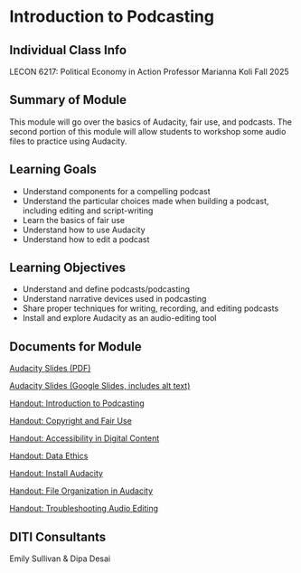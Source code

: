 <h1>Introduction to Podcasting</h1>

<h2>Individual Class Info</h2>

LECON 6217: Political Economy in Action
Professor Marianna Koli
Fall 2025

<h2>Summary of Module</h2>

This module will go over the basics of Audacity, fair use, and podcasts. The second portion of this module will allow students to workshop some audio files to practice using Audacity.

<h2>Learning Goals</h2>

* Understand components for a compelling podcast
* Understand the particular choices made when building a podcast, including editing and script-writing
* Learn the basics of fair use
* Understand how to use Audacity
* Understand how to edit a podcast

<h2>Learning Objectives</h2>

* Understand and define podcasts/podcasting
* Understand narrative devices used in podcasting
* Share proper techniques for writing, recording, and editing podcasts
* Install and explore Audacity as an audio-editing tool

<h2>Documents for Module</h2>

[Audacity Slides (PDF)](https://github.com/NULabNortheastern/digitalassignmentshowcase/blob/main/audio-editing_podcasting//FA25-Koli-LECON6217-Audacity/FA25-Koli-LECON6217-Audacity-slides.pdf)

[Audacity Slides (Google Slides, includes alt text)](https://docs.google.com/presentation/d/1RatIbvQ7pXC4w0mk9ko7Na3W7WrWhs27Qff9XET33do/edit?usp=sharing)

[Handout: Introduction to Podcasting](https://github.com/NULabNortheastern/digitalassignmentshowcase/blob/master/handouts/audio-editing_podcasting/Handout-Audacity.pdf)

[Handout: Copyright and Fair Use](https://github.com/NULabNortheastern/digitalassignmentshowcase/blob/1d414eee3ea6bbc545a951ba9426c71b15cb499f/handouts/general/Copyright-Fair-Use.pdf)

[Handout: Accessibility in Digital Content](https://github.com/NULabNortheastern/digitalassignmentshowcase/blob/main/handouts/general/Handout-Accessibility_in_Digital_Content.pdf)

[Handout: Data Ethics](https://github.com/NULabNortheastern/digitalassignmentshowcase/blob/main/handouts/data-ethics/Handout-Data_Ethics.pdf)

[Handout: Install Audacity](https://github.com/NULabNortheastern/digitalassignmentshowcase/blob/d04cab8b59d14191f394645e73aa30c87d04627d/handouts/audio-editing_podcasting/Handout-Audacity_Installation.pdf)

[Handout: File Organization in Audacity](https://github.com/NULabNortheastern/digitalassignmentshowcase/blob/1d414eee3ea6bbc545a951ba9426c71b15cb499f/handouts/audio-editing_podcasting/Handout-Audacity_Storage.pdf)

[Handout: Troubleshooting Audio Editing](https://github.com/NULabNortheastern/digitalassignmentshowcase/blob/21619b213a69bac57a359e4dc94ee508e950100a/handouts/audio-editing_podcasting/Handout_Troubleshooting_Audio_Editing.pdf) 

<h2>DITI Consultants</h2>

Emily Sullivan & Dipa Desai